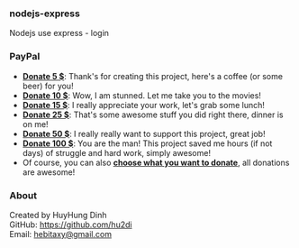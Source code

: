 ### nodejs-express
Nodejs use express - login

### PayPal
 - [**Donate 5 $**](https://www.paypal.me/hungdh/5usd): Thank's for creating this project, here's a coffee (or some beer) for you!
 - [**Donate 10 $**](https://www.paypal.me/hungdh/10usd): Wow, I am stunned. Let me take you to the movies!
 - [**Donate 15 $**](https://www.paypal.me/hungdh/15usd): I really appreciate your work, let's grab some lunch! 
 - [**Donate 25 $**](https://www.paypal.me/hungdh/25usd): That's some awesome stuff you did right there, dinner is on me!
 - [**Donate 50 $**](https://www.paypal.me/hungdh/50usd): I really really want to support this project, great job!
 - [**Donate 100 $**](https://www.paypal.me/hungdh/100usd): You are the man! This project saved me hours (if not days) of struggle and hard work, simply awesome!
 - Of course, you can also [**choose what you want to donate**](https://www.paypal.me/hungdh), all donations are awesome!
 
### About
Created by HuyHung Dinh<br>
GitHub: https://github.com/hu2di<br>
Email: hebitaxy@gmail.com
